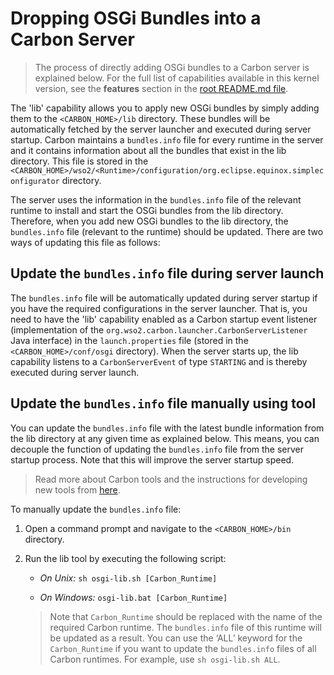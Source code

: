 # Dropping OSGi Bundles into a Carbon Server
> The process of directly adding OSGi bundles to a Carbon server is explained below. For the full list of capabilities available in this kernel version, see the **features** section in the [root README.md file](../../README.md#key-features-and-tools). 

The 'lib' capability allows you to apply new OSGi bundles by simply adding them to the `<CARBON_HOME>/lib` directory. These bundles will be automatically fetched by the server launcher and executed during server startup. Carbon maintains a `bundles.info` file for every runtime in the server and it contains information about all the bundles that exist in the lib directory. This file is stored in the `<CARBON_HOME>/wso2/<Runtime>/configuration/org.eclipse.equinox.simpleconfigurator` directory.

The server uses the information in the `bundles.info` file of the relevant runtime to install and start the OSGi bundles from the lib directory. Therefore, when you add new OSGi bundles to the lib directory, the `bundles.info` file (relevant to the runtime) should be updated. There are two ways of updating this file as follows:

## Update the `bundles.info` file during server launch

The `bundles.info` file will be automatically updated during server startup if you have the required configurations in the server launcher. That is, you need to have the 'lib' capability enabled as a Carbon startup event listener (implementation of the `org.wso2.carbon.launcher.CarbonServerListener` Java interface) in the `launch.properties` file (stored in the `<CARBON_HOME>/conf/osgi` directory). When the server starts up, the lib capability listens to a `CarbonServerEvent` of type `STARTING` and is thereby executed during server launch.

## Update the `bundles.info` file manually using tool

You can update the `bundles.info` file with the latest bundle information from the lib directory at any given time as explained below. This means, you can decouple the function of updating the `bundles.info` file from the server startup process. Note that this will improve the server startup speed.

> Read more about Carbon tools and the instructions for developing new tools from [here](DevelopingaCarbonTool.md). 

To manually update the `bundles.info` file:

1. Open a command prompt and navigate to the `<CARBON_HOME>/bin` directory.
2. Run the lib tool by executing the following script:

     * *On Unix:* `sh osgi-lib.sh [Carbon_Runtime]`
      
     * *On Windows:* `osgi-lib.bat [Carbon_Runtime]`
      
   > Note that `Carbon_Runtime` should be replaced with the name of the required Carbon runtime. The `bundles.info` file of this runtime will be updated as a result. You can use the ‘ALL’ keyword for the `Carbon_Runtime` if you want to update the `bundles.info` files of all Carbon runtimes. For example, use `sh osgi-lib.sh ALL`.
